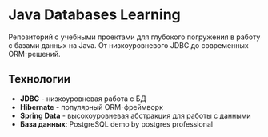 # Java Databases Learning
Репозиторий с учебными проектами для глубокого погружения в работу с базами данных на Java. 
От низкоуровневого JDBC до современных ORM-решений.

## Технологии
- **JDBC** - низкоуровневая работа с БД
- **Hibernate** - популярный ORM-фреймворк
- **Spring Data** - высокоуровневая абстракция для работы с данными
- **База данных**: PostgreSQL demo by postgres professional